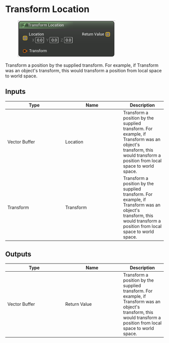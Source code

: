 # Transform Location

<div align="left" data-full-width="false">

<figure><img src="Transform_Location.png" alt=""><figcaption></figcaption></figure>

</div>

Transform a position by the supplied transform.
For example, if Transform was an object's transform, this would transform a position from local space to world space.

## Inputs

<table>
<thead><tr><th width="170">Type</th><th width="170">Name</th><th>Description</th></tr></thead>
<tbody>
<tr><td>Vector Buffer</td><td>Location</td><td>Transform a position by the supplied transform.
For example, if Transform was an object's transform, this would transform a position from local space to world space.</td></tr>
<tr><td>Transform</td><td>Transform</td><td>Transform a position by the supplied transform.
For example, if Transform was an object's transform, this would transform a position from local space to world space.</td></tr>
</tbody>
</table>

## Outputs

<table>
<thead><tr><th width="170">Type</th><th width="170">Name</th><th>Description</th></tr></thead>
<tbody>
<tr><td>Vector Buffer</td><td>Return Value</td><td>Transform a position by the supplied transform.
For example, if Transform was an object's transform, this would transform a position from local space to world space.</td></tr>
</tbody>
</table>